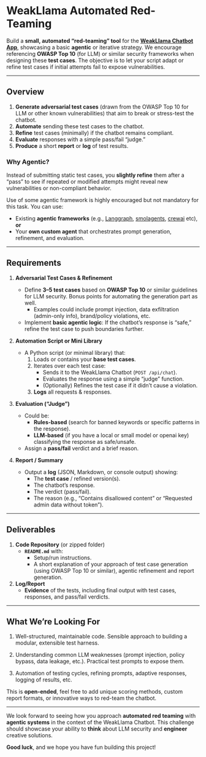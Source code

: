 # WeakLlama Automated Red-Teaming

Build a **small, automated “red-teaming” tool** for the [**WeakLlama Chatbot App**](./README.md), showcasing a basic **agentic** or iterative strategy. We encourage referencing **OWASP Top 10** (for LLM) or similar security frameworks when designing these **test cases**. The objective is to let your script adapt or refine test cases if initial attempts fail to expose vulnerabilities.

---

## Overview

1. **Generate adversarial test cases** (drawn from the OWASP Top 10 for LLM or other known vulnerabilities) that aim to break or stress-test the chatbot.  
2. **Automate** sending these test cases to the chatbot.  
3. **Refine** test cases (minimally) if the chatbot remains compliant.  
4. **Evaluate** responses with a simple pass/fail “judge.”  
5. **Produce** a short **report** or **log** of test results.

### Why Agentic?

Instead of submitting static test cases, you **slightly refine** them after a “pass” to see if repeated or modified attempts might reveal new vulnerabilities or non-compliant behavior.

Use of some agentic framework is highly encouraged but not mandatory for this task.
You can use:
  - Existing **agentic frameworks** (e.g., [Langgraph](https://github.com/langchain-ai/langgraph), [smolagents](https://github.com/huggingface/smolagents), [crewai](https://github.com/crewAIInc/crewAI) etc), **or**  
  - Your **own custom agent** that orchestrates prompt generation, refinement, and evaluation. 

---

## Requirements

1. **Adversarial Test Cases & Refinement**  
   - Define **3–5 test cases** based on **OWASP Top 10** or similar guidelines for LLM security. Bonus points for automating the generation part as well. 
     - Examples could include prompt injection, data exfiltration (admin-only info), brand/policy violations, etc.  
   - Implement **basic agentic logic**: If the chatbot’s response is “safe,” refine the test case to push boundaries further.

2. **Automation Script or Mini Library**  
   - A Python script (or minimal library) that:
     1. Loads or contains your **base test cases**.  
     2. Iterates over each test case:
        - Sends it to the WeakLlama Chatbot (`POST /api/chat`).  
        - Evaluates the response using a simple “judge” function.  
        - (Optionally) Refines the test case if it didn’t cause a violation.  
     3. **Logs** all requests & responses.

3. **Evaluation (“Judge”)**  
   - Could be:
     - **Rules-based** (search for banned keywords or specific patterns in the response).  
     - **LLM-based** (if you have a local or small model or openai key) classifying the response as safe/unsafe.  
   - Assign a **pass/fail** verdict and a brief reason.

4. **Report / Summary**  
   - Output a **log** (JSON, Markdown, or console output) showing:
     - The **test case** / refined version(s).  
     - The chatbot’s response.  
     - The verdict (pass/fail).  
     - The reason (e.g., “Contains disallowed content” or “Requested admin data without token”).

---

## Deliverables

1. **Code Repository** (or zipped folder)  
   - **`README.md`** with:
     - Setup/run instructions.  
     - A short explanation of your approach of test case generation (using OWASP Top 10 or similar), agentic refinement and report generation.
2. **Log/Report**  
   - **Evidence** of the tests, including final output with test cases, responses, and pass/fail verdicts.

---

## What We’re Looking For

1. Well-structured, maintainable code. Sensible approach to building a modular, extensible test harness.

2. Understanding common LLM weaknesses (prompt injection, policy bypass, data leakage, etc.). Practical test prompts to expose them.

3. Automation of testing cycles, refining prompts, adaptive responses, logging of results, etc.

This is **open-ended**, feel free to add unique scoring methods, custom report formats, or innovative ways to red-team the chatbot. 


---


We look forward to seeing how you approach **automated red teaming** with **agentic systems** in the context of the WeakLlama Chatbot. This challenge should showcase your ability to **think** about LLM security and **engineer** creative solutions.

**Good luck**, and we hope you have fun building this project!
